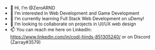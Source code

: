 - 👋 Hi, I’m @ZeroARND
- 👀 I’m interested in Web Development and Game Development
- 🌱 I’m currently learning Full Stack Web Development on uDemy!
- 💞️ I’m looking to collaborate on projects in UI/UX web design
- 📫 You can reach me here on LinkedIn: https://www.linkedin.com/in/codi-hinds-851305240/ or on Discord (Zarray#3579)

<!---
ZeroARND/ZeroARND is a ✨ special ✨ repository because its `README.md` (this file) appears on your GitHub profile.
You can click the Preview link to take a look at your changes.
--->
